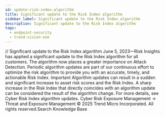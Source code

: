 ```yaml
---
id: update-risk-index-algorithm
title: Significant update to the Risk Index algorithm
sidebar_label: Significant update to the Risk Index algorithm
description: Significant update to the Risk Index algorithm
tags:
  - endpoint-security
  - trend-vision-one
---
```


/*<![CDATA[*/ $('#title').html($('meta[name=map-description]').attr('content')); /*]]>*/ Significant update to the Risk Index algorithm June 5, 2023—Risk Insights has applied a significant update to the Risk Index algorithm for all customers. The algorithm now places a greater importance on Attack Detection. Periodic algorithm updates are part of our continuous effort to optimize the risk algorithm to provide you with an accurate, timely, and actionable Risk Index. Important Algorithm updates can result in a sudden and significant increase to asset risk scores and the Risk Index. A sharp increase in the Risk Index that directly coincides with an algorithm update can be considered the result of the algorithm change. For more details, see Cyber Risk Index algorithm updates. Cyber Risk Exposure Management → Threat and Exposure Management © 2025 Trend Micro Incorporated. All rights reserved.Search Knowledge Base